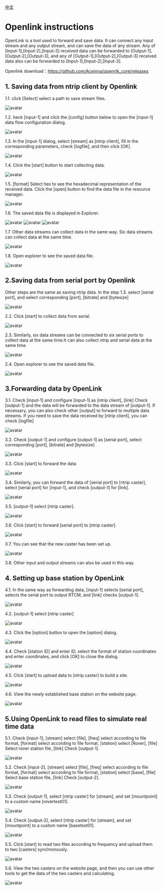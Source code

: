 [中文](README.md)

# Openlink instructions

OpenLink is a tool used to forward and save data. It can connect any input stream and any output stream, and can save the data of any stream. Any of [Input-1],[Input-2],[Input-3] received data can be forwarded to [Output-1],[Output-2],[Output-3], and any of [Output-1],[Output-2],[Output-3] received data also can be forwarded to [Input-1],[Input-2],[Input-3].

Openlink download：<https://github.com/Aceinna/openrtk_core/releases>

## 1. Saving data from ntrip client by Openlink

1.1. click [Select] select a path to save stream files.

![avatar](./img/1/1.png)

1.2. heck [input-1] and click the [config] button below to open the [input-1] data flow configuration dialog.

![avatar](./img/1/2.png)

1.3. In the [input-1] dialog, select [stream] as [ntrip client], fill in the corresponding parameters, check [logfile], and then click [OK].

![avatar](./img/1/3.png)

1.4. Click the [start] button to start collecting data.

![avatar](./img/1/4.png)

1.5. [format] Select hex to see the hexadecimal representation of the received data. Click the [open] button to find the data file in the resource manager.

![avatar](./img/1/5.png)

1.6. The saved data file is displayed in Explorer.

![avatar](./img/1/6-1.png)
![avatar](./img/1/6-2.png)
![avatar](./img/1/6-3.png)

1.7. Other data streams can collect data in the same way. Six data streams can collect data at the same time.

![avatar](./img/1/7.png)

1.8. Open explorer to see the saved data file.

![avatar](./img/1/8.png)

## 2.Saving data from serial port by Openlink

Other steps are the same as saving ntrip data. In the step 1.3. select [serial port], and select corresponding [port], [bitrate] and [bytesize]

![avatar](./img/2/1.png)

2.2. Click [start] to collect data from serial.

![avatar](./img/2/2.png)

2.3. Similarly, six data streams can be connected to six serial ports to collect data at the same time.It can also collect ntrip and serial data at the same time.

![avatar](./img/2/3.png)

2.4. Open explorer to see the saved data file.

![avatar](./img/2/4.png)

## 3.Forwarding data by OpenLink

3.1. Check [input-1] and configure [input-1] as [ntrip client], [link] Check [output-1] and the data will be forwarded to the data stream of [output-1]. If necessary, you can also check other [output] to forward to multiple data streams. If you need to save the data received by [ntrip client], you can check [logfile]

![avatar](./img/3/1.png)

3.2. Check [output-1] and configure [output-1] as [serial port], select corresponding [port], [bitrate] and [bytesize]

![avatar](./img/3/2.png)

3.3. Click [start] to forward the data

![avatar](./img/3/3.png)

3.4. Similarly, you can forward the data of [serial port] to [ntrip caster], select [serial port] for [input-1], and check [output-1] for [link].

![avatar](./img/3/4.png)

3.5. [output-1] select [ntrip caster].

![avatar](./img/3/5.png)

3.6. Click [start] to forward [serial port] to [ntrip caster].

![avatar](./img/3/6.png)

3.7. You can see that the new caster has been set up.

![avatar](./img/3/7.png)

3.8. Other input and output streams can also be used in this way.

## 4. Setting up base station by OpenLink

4.1. In the same way as forwarding data, [input-1] selects [serial port], selects the serial port to output RTCM, and [link] checks [output-1].

![avatar](./img/4/1.png)

4.2. [output-1] select [ntrip caster]

![avatar](./img/4/2.png)

4.3. Click the [option] button to open the [option] dialog.

![avatar](./img/4/3.png)

4.4. Check [station ID] and enter ID, select the format of station coordinates and enter coordinates, and click [OK] to close the dialog.

![avatar](./img/4/4.png)

4.5. Click [start] to upload data to [ntrip caster] to build a site.

![avatar](./img/4/5.png)

4.6. View the newly established base station on the website page.

![avatar](./img/4/6.png)

## 5.Using OpenLink to read files to simulate real time data

5.1. Check [input-1], [stream] select [file], [freq] select according to file format, [format] select according to file format, [station] select [Rover], [file] Select rover station file, [link] Check [output-1].

![avatar](./img/5/1.png)

5.2. Check [input-2], [stream] select [file], [freq] select according to file format, [format] select according to file format, [station] select [base], [file] Select base station file, [link] Check [output-2].

![avatar](./img/5/2.png)

5.3. Check [output-1], select [ntrip caster] for [stream], and set [mountpoint] to a custom name [rovertest01].

![avatar](./img/5/3.png)

5.4. Check [output-2], select [ntrip caster] for [stream], and set [mountpoint] to a custom name [basetest01].

![avatar](./img/5/4.png)

5.5. Click [start] to read two files according to frequency and upload them to two [casters] synchronously.

![avatar](./img/5/5.png)

5.6. View the two casters on the website page, and then you can use other tools to get the data of the two casters and calculating.

![avatar](./img/5/6.png)